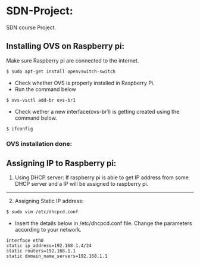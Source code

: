 # SDN-Project:

SDN course Project. 

## Installing OVS on Raspberry pi:

Make sure Raspberry pi are connected to the internet.
```sh
$ sudo apt-get install openvswitch-switch
```
- Check whether OVS is properly installed in Raspberry Pi. 
- Run the command below  
```sh
$ ovs-vsctl add-br ovs-br1
```
- Check wether a new interface(ovs-br1) is getting created using the command below.
```sh
$ ifconfig
```
### OVS installation done:


## Assigning IP to Raspberry pi:

1. Using DHCP server: 
If raspberry pi is able to get IP address from some DHCP server and a IP will be assigned to raspberry pi.
--------------

2. Assigning Static IP address:

```sh
$ sudo vim /etc/dhcpcd.conf
```
- Insert the details below in /etc/dhcpcd.conf file. Change the parameters according to your network.
```
interface eth0
static ip_address=192.168.1.4/24
static routers=192.168.1.1
static domain_name_servers=192.168.1.1
```





